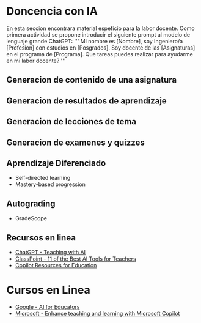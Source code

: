 # Doncencia con IA
En esta seccion encontrara material espeficio para la labor docente.
Como primera actividad se propone introducir el siguiente prompt al modelo de lenguaje grande ChatGPT:
'''
Mi nombre es [Nombre], soy Ingeniero/a [Profesion] con estudios en [Posgrados]. Soy docente de las [Asignaturas] en el programa de [Programa]. Que tareas puedes realizar para ayudarme en mi labor docente?
'''

## Generacion de contenido de una asignatura
## Generacion de resultados de aprendizaje
## Generacion de lecciones de tema
## Generacion de examenes y quizzes


## Aprendizaje Diferenciado
* Self-directed learning
* Mastery-based progression
## Autograding
* GradeScope

## Recursos en linea
* [ChatGPT - Teaching with AI](https://openai.com/index/teaching-with-ai/)
* [ClassPoint - 11 of the Best AI Tools for Teachers](https://www.youtube.com/watch?v=KG4_CYbVpTo)
* [Copilot Resources for Education](https://adoption.microsoft.com/es-es/copilot-resources-for-education/)
# Cursos en Linea
* [Google - AI for Educators](https://grow.google/ai-for-educators/)
* [Microsoft - Enhance teaching and learning with Microsoft Copilot](https://learn.microsoft.com/en-us/training/modules/enhance-teaching-learning-bing-chat/)
